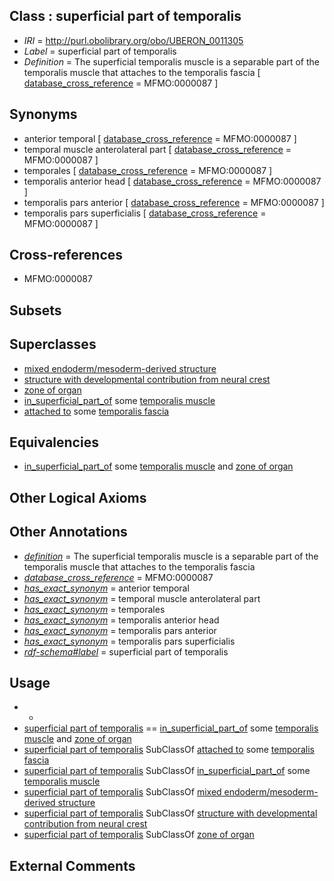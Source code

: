 
## Class : superficial part of temporalis

 * *IRI* = http://purl.obolibrary.org/obo/UBERON_0011305
 * *Label* = superficial part of temporalis
 * *Definition* = The superficial temporalis muscle is a separable part of the temporalis muscle that attaches to the temporalis fascia [ [database_cross_reference](../../ef/oboInOwl#hasDbXref.md) = MFMO:0000087 ]

## Synonyms

 * anterior temporal [ [database_cross_reference](../../ef/oboInOwl#hasDbXref.md) = MFMO:0000087 ]
 * temporal muscle anterolateral part [ [database_cross_reference](../../ef/oboInOwl#hasDbXref.md) = MFMO:0000087 ]
 * temporales [ [database_cross_reference](../../ef/oboInOwl#hasDbXref.md) = MFMO:0000087 ]
 * temporalis anterior head [ [database_cross_reference](../../ef/oboInOwl#hasDbXref.md) = MFMO:0000087 ]
 * temporalis pars anterior [ [database_cross_reference](../../ef/oboInOwl#hasDbXref.md) = MFMO:0000087 ]
 * temporalis pars superficialis [ [database_cross_reference](../../ef/oboInOwl#hasDbXref.md) = MFMO:0000087 ]

## Cross-references

 * MFMO:0000087

## Subsets


## Superclasses

 * [mixed endoderm/mesoderm-derived structure](../../UBERON/77/UBERON_0000077.md)
 * [structure with developmental contribution from neural crest](../../UBERON/14/UBERON_0010314.md)
 * [zone of organ](../../UBERON/44/UBERON_0034944.md)
 * [in_superficial_part_of](../../BSPO/00/BSPO_0001100.md) some [temporalis muscle](../../UBERON/98/UBERON_0001598.md)
 * [attached to](../../RO/71/RO_0002371.md) some [temporalis fascia](../../UBERON/08/UBERON_0035108.md)

## Equivalencies

 * [in_superficial_part_of](../../BSPO/00/BSPO_0001100.md) some [temporalis muscle](../../UBERON/98/UBERON_0001598.md) and [zone of organ](../../UBERON/44/UBERON_0034944.md)

## Other Logical Axioms


## Other Annotations

 * *[definition](../../IAO/15/IAO_0000115.md)* = The superficial temporalis muscle is a separable part of the temporalis muscle that attaches to the temporalis fascia
 * *[database_cross_reference](../../ef/oboInOwl#hasDbXref.md)* = MFMO:0000087
 * *[has_exact_synonym](../../ym/oboInOwl#hasExactSynonym.md)* = anterior temporal
 * *[has_exact_synonym](../../ym/oboInOwl#hasExactSynonym.md)* = temporal muscle anterolateral part
 * *[has_exact_synonym](../../ym/oboInOwl#hasExactSynonym.md)* = temporales
 * *[has_exact_synonym](../../ym/oboInOwl#hasExactSynonym.md)* = temporalis anterior head
 * *[has_exact_synonym](../../ym/oboInOwl#hasExactSynonym.md)* = temporalis pars anterior
 * *[has_exact_synonym](../../ym/oboInOwl#hasExactSynonym.md)* = temporalis pars superficialis
 * *[rdf-schema#label](../../el/rdf-schema#label.md)* = superficial part of temporalis

## Usage

 * -
 * [superficial part of temporalis](../../UBERON/05/UBERON_0011305.md) == [in_superficial_part_of](../../BSPO/00/BSPO_0001100.md) some [temporalis muscle](../../UBERON/98/UBERON_0001598.md) and [zone of organ](../../UBERON/44/UBERON_0034944.md)
 * [superficial part of temporalis](../../UBERON/05/UBERON_0011305.md) SubClassOf [attached to](../../RO/71/RO_0002371.md) some [temporalis fascia](../../UBERON/08/UBERON_0035108.md)
 * [superficial part of temporalis](../../UBERON/05/UBERON_0011305.md) SubClassOf [in_superficial_part_of](../../BSPO/00/BSPO_0001100.md) some [temporalis muscle](../../UBERON/98/UBERON_0001598.md)
 * [superficial part of temporalis](../../UBERON/05/UBERON_0011305.md) SubClassOf [mixed endoderm/mesoderm-derived structure](../../UBERON/77/UBERON_0000077.md)
 * [superficial part of temporalis](../../UBERON/05/UBERON_0011305.md) SubClassOf [structure with developmental contribution from neural crest](../../UBERON/14/UBERON_0010314.md)
 * [superficial part of temporalis](../../UBERON/05/UBERON_0011305.md) SubClassOf [zone of organ](../../UBERON/44/UBERON_0034944.md)

## External Comments

